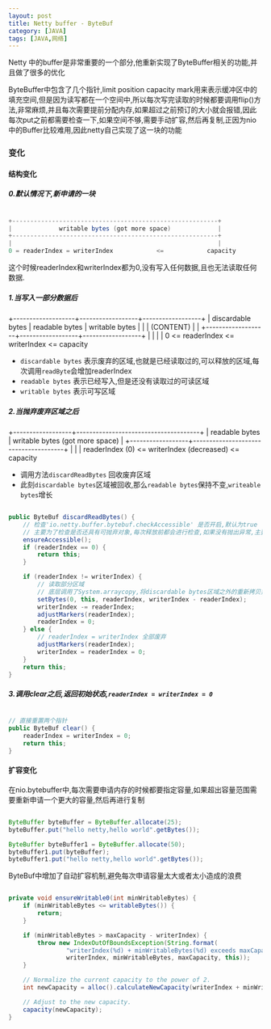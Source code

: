 ```yaml
---
layout: post
title: Netty buffer - ByteBuf
category: [JAVA]
tags: [JAVA,网络]
---
```


Netty 中的buffer是非常重要的一个部分,他重新实现了ByteBuffer相关的功能,并且做了很多的优化

ByteBuffer中包含了几个指针,limit position capacity mark用来表示缓冲区中的填充空间,但是因为读写都在一个空间中,所以每次写完读取的时候都要调用flip()方法,非常麻烦,并且每次需要提前分配内存,如果超过之前预订的大小就会报错,因此每次put之前都需要检查一下,如果空间不够,需要手动扩容,然后再复制,正因为nio中的Buffer比较难用,因此netty自己实现了这一块的功能

### 变化

#### 结构变化

##### 0.默认情况下,新申请的一块

```JAVA

+---------------------------------------------------------+
|             writable bytes (got more space)             |
+---------------------------------------------------------+
|                                                         |
0 = readerIndex = writerIndex            <=            capacity

```

这个时候readerIndex和writerIndex都为0,没有写入任何数据,且也无法读取任何数据.

##### 1.当写入一部分数据后

+-------------------+------------------+------------------+
| discardable bytes |  readable bytes  |  writable bytes  |
|                   |     (CONTENT)    |                  |
+-------------------+------------------+------------------+
|                   |                  |                  |
0      <=      readerIndex   <=   writerIndex    <=    capacity

* `discardable bytes` 表示废弃的区域,也就是已经读取过的,可以释放的区域,每次调用`readByte`会增加readerIndex
* `readable bytes` 表示已经写入,但是还没有读取过的可读区域
* `writable bytes` 表示可写区域

##### 2.当抛弃废弃区域之后

+------------------+--------------------------------------+
|  readable bytes  |    writable bytes (got more space)   |
+------------------+--------------------------------------+
|                  |                                      |
readerIndex (0) <= writerIndex (decreased)       <=    capacity

* 调用方法`discardReadBytes` 回收废弃区域
* 此刻`discardable bytes`区域被回收,那么`readable bytes`保持不变,`writeable bytes`增长

```JAVA

public ByteBuf discardReadBytes() {
	// 检查'io.netty.buffer.bytebuf.checkAccessible' 是否开启,默认为true
	// 主要为了检查是否还具有可抛弃对象,每次释放前都会进行检查,如果没有抛出异常,主要通过引用计数来判断
    ensureAccessible();
    if (readerIndex == 0) {
        return this;
    }

    if (readerIndex != writerIndex) {
    	// 读取部分区域
    	// 底层调用了System.arraycopy,将discardable bytes区域之外的重新拷贝并返回
        setBytes(0, this, readerIndex, writerIndex - readerIndex);
        writerIndex -= readerIndex;
        adjustMarkers(readerIndex);
        readerIndex = 0;
    } else {
    	// readerIndex = writerIndex 全部废弃
        adjustMarkers(readerIndex);
        writerIndex = readerIndex = 0;
    }
    return this;
}

```

##### 3.调用clear之后,返回初始状态,`readerIndex = writerIndex = 0`

```JAVA

// 直接重置两个指针
public ByteBuf clear() {
    readerIndex = writerIndex = 0;
    return this;
}


```

#### 扩容变化

在nio.bytebuffer中,每次需要申请内存的时候都要指定容量,如果超出容量范围需要重新申请一个更大的容量,然后再进行复制

```JAVA

ByteBuffer byteBuffer = ByteBuffer.allocate(25);
byteBuffer.put("hello netty,hello world".getBytes());

ByteBuffer byteBuffer1 = ByteBuffer.allocate(50);
byteBuffer1.put(byteBuffer);
byteBuffer1.put("hello netty,hello world".getBytes());

```

ByteBuf中增加了自动扩容机制,避免每次申请容量太大或者太小造成的浪费

```JAVA

private void ensureWritable0(int minWritableBytes) {
	if (minWritableBytes <= writableBytes()) {
	    return;
	}

	if (minWritableBytes > maxCapacity - writerIndex) {
	    throw new IndexOutOfBoundsException(String.format(
	            "writerIndex(%d) + minWritableBytes(%d) exceeds maxCapacity(%d): %s",
	            writerIndex, minWritableBytes, maxCapacity, this));
	}

	// Normalize the current capacity to the power of 2.
	int newCapacity = alloc().calculateNewCapacity(writerIndex + minWritableBytes, maxCapacity);

	// Adjust to the new capacity.
	capacity(newCapacity);
}

```